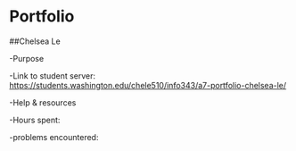 # Portfolio

##Chelsea Le

-Purpose

-Link to student server: https://students.washington.edu/chele510/info343/a7-portfolio-chelsea-le/

-Help & resources

-Hours spent:

-problems encountered:
